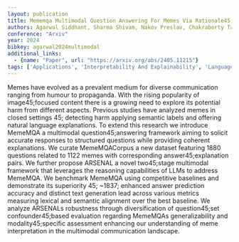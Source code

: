 ```yaml
---
layout: publication
title: Mememqa Multimodal Question Answering For Memes Via Rationale45;based Inferencing
authors: Agarwal Siddhant, Sharma Shivam, Nakov Preslav, Chakraborty Tanmoy
conference: "Arxiv"
year: 2024
bibkey: agarwal2024multimodal
additional_links:
  - {name: "Paper", url: "https://arxiv.org/abs/2405.11215"}
tags: ['Applications', 'Interpretability And Explainability', 'Language Modeling', 'Multimodal Models', 'RAG', 'Security', 'Tools']
---
```

Memes have evolved as a prevalent medium for diverse communication ranging from humour to propaganda. With the rising popularity of image45;focused content there is a growing need to explore its potential harm from different aspects. Previous studies have analyzed memes in closed settings 45; detecting harm applying semantic labels and offering natural language explanations. To extend this research we introduce MemeMQA a multimodal question45;answering framework aiming to solicit accurate responses to structured questions while providing coherent explanations. We curate MemeMQACorpus a new dataset featuring 1880 questions related to 1122 memes with corresponding answer45;explanation pairs. We further propose ARSENAL a novel two45;stage multimodal framework that leverages the reasoning capabilities of LLMs to address MemeMQA. We benchmark MemeMQA using competitive baselines and demonstrate its superiority 45; ~1837; enhanced answer prediction accuracy and distinct text generation lead across various metrics measuring lexical and semantic alignment over the best baseline. We analyze ARSENALs robustness through diversification of question45;set confounder45;based evaluation regarding MemeMQAs generalizability and modality45;specific assessment enhancing our understanding of meme interpretation in the multimodal communication landscape.
